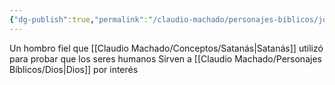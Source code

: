 ```yaml
---
{"dg-publish":true,"permalink":"/claudio-machado/personajes-biblicos/job/"}
---
```


Un hombro fiel que [[Claudio Machado/Conceptos/Satanás\|Satanás]] utilizó para probar que los seres humanos Sirven a [[Claudio Machado/Personajes Bíblicos/Dios\|Dios]] por interés 